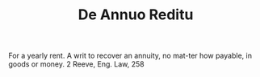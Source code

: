 ---
title: De Annuo Reditu
letter: D
permalink: "/definitions/bld-de-annuo-reditu.html"
body: For a yearly rent. A writ to recover an annuity, no mat-ter how payable, in
  goods or money. 2 Reeve, Eng. Law, 258
published_at: '2018-07-07'
source: Black's Law Dictionary 2nd Ed (1910)
layout: post
---